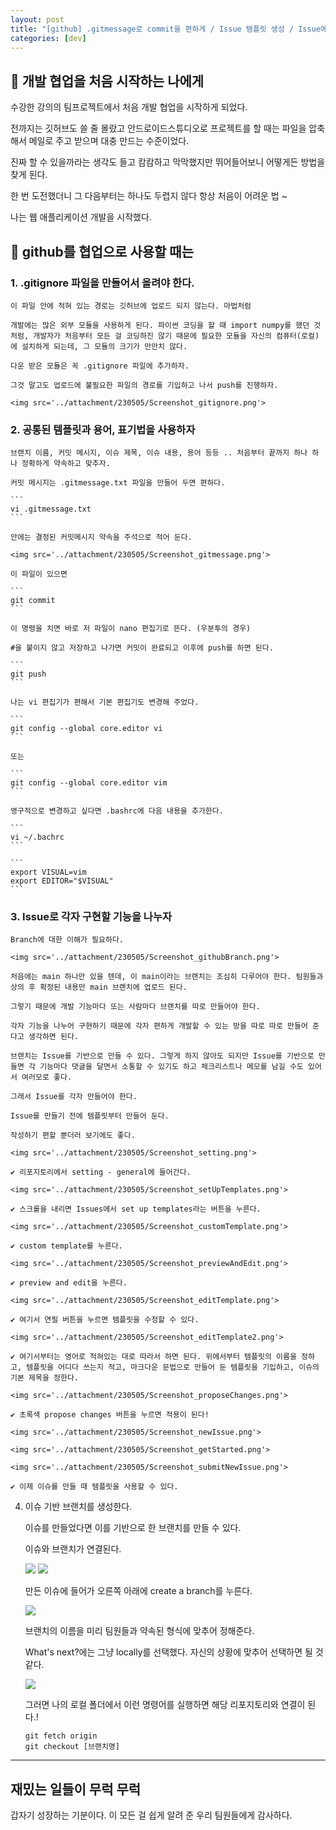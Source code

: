 ```yaml
---
layout: post
title: "[github] .gitmessage로 commit을 편하게 / Issue 템플릿 생성 / Issue에 따라 Branch만들기"
categories: [dev]
---
```


## 🏃 개발 협업을 처음 시작하는 나에게

수강한 강의의 팀프로젝트에서 처음 개발 협업을 시작하게 되었다.

전까지는 깃허브도 쓸 줄 몰랐고 안드로이드스튜디오로 프로젝트를 할 때는 파일을 압축해서 메일로 주고 받으며 대충 만드는 수준이었다.

진짜 할 수 있을까라는 생각도 들고 캄캄하고 막막했지만 뛰어들어보니 어떻게든 방법을 찾게 된다.

한 번 도전했더니 그 다음부터는 하나도 두렵지 않다 항상 처음이 어려운 법 ~

나는 웹 애플리케이션 개발을 시작했다.

## 💬 github를 협업으로 사용할 때는

### 1. .gitignore 파일을 만들어서 올려야 한다.

    이 파일 안에 적혀 있는 경로는 깃허브에 업로드 되지 않는다. 마법처럼

    개발에는 많은 외부 모듈을 사용하게 된다. 파이썬 코딩을 할 때 import numpy를 했던 것처럼, 개발자가 처음부터 모든 걸 코딩하진 않기 때문에 필요한 모듈을 자신의 컴퓨터(로컬)에 설치하게 되는데, 그 모듈의 크기가 만만치 않다.

    다운 받은 모듈은 꼭 .gitignore 파일에 추가하자.

    그것 말고도 업로드에 불필요한 파일의 경로를 기입하고 나서 push를 진행하자.

    <img src='../attachment/230505/Screenshot_gitignore.png'>

### 2. 공통된 템플릿과 용어, 표기법을 사용하자

    브랜치 이름, 커밋 메시지, 이슈 제목, 이슈 내용, 용어 등등 .. 처음부터 끝까지 하나 하나 정확하게 약속하고 맞추자.

    커밋 메시지는 .gitmessage.txt 파일을 만들어 두면 편하다.

    ```
    vi .gitmessage.txt
    ```

    안에는 결정된 커밋메시지 약속을 주석으로 적어 둔다.

    <img src='../attachment/230505/Screenshot_gitmessage.png'>

    이 파일이 있으면

    ```
    git commit
    ```

    이 명령을 치면 바로 저 파일이 nano 편집기로 뜬다. (우분투의 경우)

    #을 붙이지 않고 저장하고 나가면 커밋이 완료되고 이후에 push를 하면 된다.

    ```
    git push
    ```

    나는 vi 편집기가 편해서 기본 편집기도 변경해 주었다.

    ```
    git config --global core.editor vi
    ```

    또는

    ```
    git config --global core.editor vim
    ```

    영구적으로 변경하고 싶다면 .bashrc에 다음 내용을 추가한다.

    ```
    vi ~/.bachrc
    ```

    ```
    export VISUAL=vim
    export EDITOR="$VISUAL"
    ```

### 3. Issue로 각자 구현할 기능을 나누자

    Branch에 대한 이해가 필요하다.

    <img src='../attachment/230505/Screenshot_githubBranch.png'>
    
    처음에는 main 하나만 있을 텐데, 이 main이라는 브랜치는 조심히 다루어야 한다. 팀원들과 상의 후 확정된 내용만 main 브랜치에 업로드 된다.

    그렇기 때문에 개발 기능마다 또는 사람마다 브랜치를 따로 만들어야 한다.

    각자 기능을 나누어 구현하기 때문에 각자 편하게 개발할 수 있는 방을 따로 따로 만들어 준다고 생각하면 된다.

    브랜치는 Issue를 기반으로 만들 수 있다. 그렇게 하지 않아도 되지만 Issue를 기반으로 만들면 각 기능마다 댓글을 달면서 소통할 수 있기도 하고 체크리스트나 메모를 남길 수도 있어서 여러모로 좋다.

    그래서 Issue를 각자 만들어야 한다.

    Issue를 만들기 전에 템플릿부터 만들어 둔다.

    작성하기 편할 뿐더러 보기에도 좋다.

    <img src='../attachment/230505/Screenshot_setting.png'>

    ✔ 리포지토리에서 setting - general에 들어간다.

    <img src='../attachment/230505/Screenshot_setUpTemplates.png'>

    ✔ 스크롤을 내리면 Issues에서 set up templates라는 버튼을 누른다.

    <img src='../attachment/230505/Screenshot_customTemplate.png'>

    ✔ custom template를 누른다.

    <img src='../attachment/230505/Screenshot_previewAndEdit.png'>

    ✔ preview and edit을 누른다.

    <img src='../attachment/230505/Screenshot_editTemplate.png'>

    ✔ 여기서 연필 버튼을 누르면 템플릿을 수정할 수 있다.

    <img src='../attachment/230505/Screenshot_editTemplate2.png'>

    ✔ 여기서부터는 영어로 적혀있는 대로 따라서 하면 된다. 위에서부터 템플릿의 이름을 정하고, 템플릿을 어디다 쓰는지 적고, 마크다운 문법으로 만들어 둔 템플릿을 기입하고, 이슈의 기본 제목을 정한다.

    <img src='../attachment/230505/Screenshot_proposeChanges.png'>

    ✔ 초록색 propose changes 버튼을 누르면 적용이 된다!

    <img src='../attachment/230505/Screenshot_newIssue.png'>

    <img src='../attachment/230505/Screenshot_getStarted.png'>

    <img src='../attachment/230505/Screenshot_submitNewIssue.png'>

    ✔ 이제 이슈를 만들 때 템플릿을 사용할 수 있다.

4. 이슈 기반 브랜치를 생성한다.

    이슈를 만들었다면 이를 기반으로 한 브랜치를 만들 수 있다.

    이슈와 브랜치가 연결된다.

    <img src='../attachment/230505/Screenshot_createBranch.png'>

    <img src='../attachment/230505/Screenshot_createBranch2.png'>

    만든 이슈에 들어가 오른쪽 아래에 create a branch를 누른다.

    <img src='../attachment/230505/Screenshot_branchName.png'>

    브랜치의 이름을 미리 팀원들과 약속된 형식에 맞추어 정해준다.

    What's next?에는 그냥 locally를 선택했다. 자신의 상황에 맞추어 선택하면 될 것 같다.

    <img src='../attachment/230505/Screenshot_localRepository.png'>

    그러면 나의 로컬 폴더에서 이런 명령어를 실행하면 해당 리포지토리와 연결이 된다.!

    ```
    git fetch origin
    git checkout [브랜치명]
    ```

---

## 재밌는 일들이 무럭 무럭

갑자기 성장하는 기분이다. 이 모든 걸 쉽게 알려 준 우리 팀원들에게 감사하다.